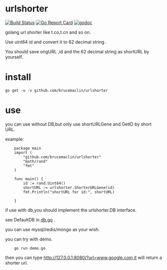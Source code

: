 # urlshorter

[![Build Status](https://travis-ci.org/brucemaclin/urlshorter.svg?branch=master)](https://travis-ci.org/brucemaclin/urlshorter) [![Go Report Card](https://goreportcard.com/badge/github.com/brucemaclin/urlshorter)](https://goreportcard.com/report/github.com/brucemaclin/urlshorter)
[![godoc](https://godoc.org/github.com/brucemaclin/urlshorter?status.svg)](https://godoc.org/github.com/brucemaclin/urlshorter)

golang url shorter like t.co,t.cn and so on.

Use uint64 id and convert it to 62 decimal string .

You should save origURL ,id and the 62 decimal string as shortURL by yourself.

# install

```
go get -u -v github.com/brucemaclin/urlshorter
```

# use

you can use without DB,but only use shortURLGene and GetID by short URL.

example:

```
    package main
    import (
        "github.com/brucemaclin/urlshorter"
        "math/rand"
        "fmt"
    )

    func main() {
        id := rand.Uint64()
        shortURL := urlshorter.ShorterURLGene(id)
        fmt.Println("shortURL for id:", shortURL)

    }
```


if use with db,you should implement the urlshorter.DB interface.

see DefaultDB in [db.go](db.go) .

you can use mysql/redis/mongo as your wish.

you can try with demo.

```
    go run demo.go
```

then you can type http://127.0.0.1:8080/?url=www.google.com,it will return
a shorter url.
